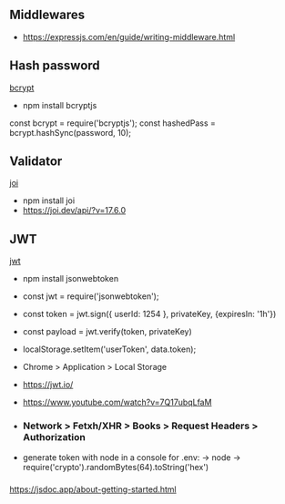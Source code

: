 ## Middlewares
- https://expressjs.com/en/guide/writing-middleware.html

## Hash password
[bcrypt](https://www.npmjs.com/package/bcryptjs)
- npm install bcryptjs

const bcrypt = require('bcryptjs');
const hashedPass = bcrypt.hashSync(password, 10);


## Validator
[joi](https://www.npmjs.com/package/joi)
- npm install joi
- https://joi.dev/api/?v=17.6.0

## JWT
[jwt](https://www.npmjs.com/package/jsonwebtoken)
- npm install jsonwebtoken

- const jwt = require('jsonwebtoken');
- const token = jwt.sign({ userId: 1254 }, privateKey, {expiresIn: '1h'})
- const payload = jwt.verify(token, privateKey)

- localStorage.setItem('userToken', data.token);
- Chrome > Application > Local Storage

- https://jwt.io/
- https://www.youtube.com/watch?v=7Q17ubqLfaM

- ### Network > Fetxh/XHR > Books > Request Headers > Authorization

- generate token with node in a console for .env:
-> node 
-> require('crypto').randomBytes(64).toString('hex')

###
https://jsdoc.app/about-getting-started.html